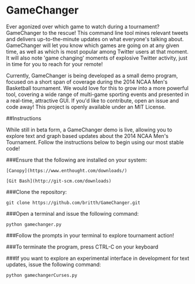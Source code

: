 GameChanger
===========

Ever agonized over which game to watch during a tournament? GameChanger to the rescue! This command line tool mines relevant tweets and delivers up-to-the-minute updates on what everyone's talking about. GameChanger will let you know which games are going on at any given time, as well as which is most popular among Twitter users at that moment. It will also note 'game changing' moments of explosive Twitter activity, just in time for you to reach for your remote! 

Currently, GameChanger is being developed as a small demo program, focused on a short span of coverage during the 2014 NCAA Men's Basketball tournament. We would love for this to grow into a more powerful tool, covering a wide range of multi-game sporting events and presented in a real-time, attractive GUI. If you'd like to contribute, open an issue and code away! This project is openly available under an MIT License.

##Instructions

While still in beta form, a GameChanger demo is live, allowing you to explore text and graph based updates about the 2014 NCAA Men's Tournament. Follow the instructions below to begin using our most stable code!

###Ensure that the following are installed on your system:

```
[Canopy](https://www.enthought.com/downloads/)
```

```
[Git Bash](http://git-scm.com/downloads)
```

###Clone the repository:

```
git clone https://github.com/britth/GameChanger.git
```

###Open a terminal and issue the following command:

```
python gamechanger.py
```

###Follow the prompts in your terminal to explore tournament action!

###To terminate the program, press CTRL-C on your keyboard

###If you want to explore an experimental interface in development for text updates, issue the following command:
 
```
python gamechangerCurses.py
```

